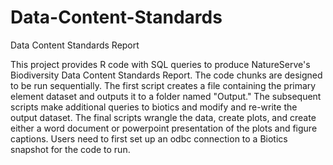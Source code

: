 # Data-Content-Standards
Data Content Standards Report

This project provides R code with SQL queries to produce NatureServe's Biodiversity Data Content Standards Report. The code chunks are designed to be run sequentially. The first script creates a file containing the primary element dataset and outputs it to a folder named "Output." The subsequent scripts make additional queries to biotics and modify and re-write the output dataset. The final scripts wrangle the data, create plots, and create either a word document or powerpoint presentation of the plots and figure captions. Users need to first set up an odbc connection to a Biotics snapshot for the code to run.
